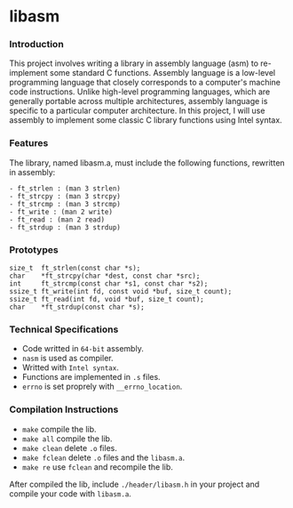 # libasm
### Introduction

This project involves writing a library in assembly language (asm) to re-implement some standard C functions. Assembly language is a low-level programming language that closely corresponds to a computer's machine code instructions. Unlike high-level programming languages, which are generally portable across multiple architectures, assembly language is specific to a particular computer architecture. In this project, I will use assembly to implement some classic C library functions using Intel syntax.

### Features

The library, named libasm.a, must include the following functions, rewritten in assembly:

	- ft_strlen : (man 3 strlen)
 	- ft_strcpy : (man 3 strcpy)
  	- ft_strcmp : (man 3 strcmp)
   	- ft_write : (man 2 write)
	- ft_read : (man 2 read)
 	- ft_strdup : (man 3 strdup)

### Prototypes

	size_t	ft_strlen(const char *s);
 	char	*ft_strcpy(char *dest, const char *src);
	int		ft_strcmp(const char *s1, const char *s2);
	ssize_t	ft_write(int fd, const void *buf, size_t count);
	ssize_t	ft_read(int fd, void *buf, size_t count);
	char    *ft_strdup(const char *s);

### Technical Specifications

   - Code writted in ```64-bit``` assembly.
   - ```nasm``` is used as compiler.
   - Writted with ```Intel syntax```.
   - Functions are implemented in ```.s``` files.
   - ```errno``` is set proprely with ```__errno_location```.

### Compilation Instructions

   - ```make``` compile the lib.
   - ```make all``` compile the lib.
   - ```make clean``` delete ```.o``` files.
   - ```make fclean``` delete ```.o``` files and the ```libasm.a```.
   - ```make re``` use ```fclean``` and recompile the lib.

After compiled the lib, include ```./header/libasm.h``` in your project and compile your code with ```libasm.a```.
   
